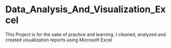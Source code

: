 # Data_Analysis_And_Visualization_Excel
This Project is for the sake of practice and learning. I cleaned, analyzed and created visualization reports using Microsoft Excel
